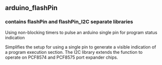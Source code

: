 ## arduino_flashPin

### contains flashPin and flashPin_I2C separate libraries

Using non-blocking timers to pulse an arduino single pin for program status indication

Simplifies the setup for using a single pin to generate a visible indication of a program execution section. The 
I2C library extends the function to operate on PCF8574 and PCF8575 port expander chips.
